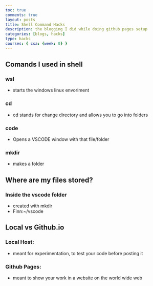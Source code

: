 ```yaml
---
toc: true
comments: true
layout: posts
title: Shell Command Hacks
description: the blogging I did while doing github pages setup
categories: [blogs, hacks]
type: hacks
courses: { csa: {week: 0} }
---
```


## Comands I used in shell

### wsl
- starts the windows linux envoriment

### cd
- cd stands for change directory and allows you to go into folders

### code
- Opens a VSCODE window with that file/folder

### mkdir
- makes a folder

## Where are my files stored?

### Inside the vscode folder
- created with mkdir
- Finn:~/vscode

## Local vs Github.io

### Local Host: 
- meant for experimentation, to test your code before posting it

### Github Pages: 
- meant to show your work in a website on the world wide web

